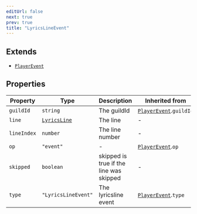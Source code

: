 ```yaml
---
editUrl: false
next: true
prev: true
title: "LyricsLineEvent"
---
```


## Extends

- [`PlayerEvent`](/api/interfaces/playerevent/)

## Properties

| Property | Type | Description | Inherited from | Defined in |
| ------ | ------ | ------ | ------ | ------ |
| `guildId` | `string` | The guildId | [`PlayerEvent`](/api/interfaces/playerevent/).`guildId` | [src/structures/Types/Utils.ts:289](https://github.com/appujet/lavalink-client/blob/4880e032861893b27e80b7c2d6c36639afbb3479/src/structures/Types/Utils.ts#L289) |
| `line` | [`LyricsLine`](/api/interfaces/lyricsline/) | The line | - | [src/structures/Types/Utils.ts:293](https://github.com/appujet/lavalink-client/blob/4880e032861893b27e80b7c2d6c36639afbb3479/src/structures/Types/Utils.ts#L293) |
| `lineIndex` | `number` | The line number | - | [src/structures/Types/Utils.ts:291](https://github.com/appujet/lavalink-client/blob/4880e032861893b27e80b7c2d6c36639afbb3479/src/structures/Types/Utils.ts#L291) |
| `op` | `"event"` | - | [`PlayerEvent`](/api/interfaces/playerevent/).`op` | [src/structures/Types/Utils.ts:164](https://github.com/appujet/lavalink-client/blob/4880e032861893b27e80b7c2d6c36639afbb3479/src/structures/Types/Utils.ts#L164) |
| `skipped` | `boolean` | skipped is true if the line was skipped | - | [src/structures/Types/Utils.ts:295](https://github.com/appujet/lavalink-client/blob/4880e032861893b27e80b7c2d6c36639afbb3479/src/structures/Types/Utils.ts#L295) |
| `type` | `"LyricsLineEvent"` | The lyricsline event | [`PlayerEvent`](/api/interfaces/playerevent/).`type` | [src/structures/Types/Utils.ts:287](https://github.com/appujet/lavalink-client/blob/4880e032861893b27e80b7c2d6c36639afbb3479/src/structures/Types/Utils.ts#L287) |
